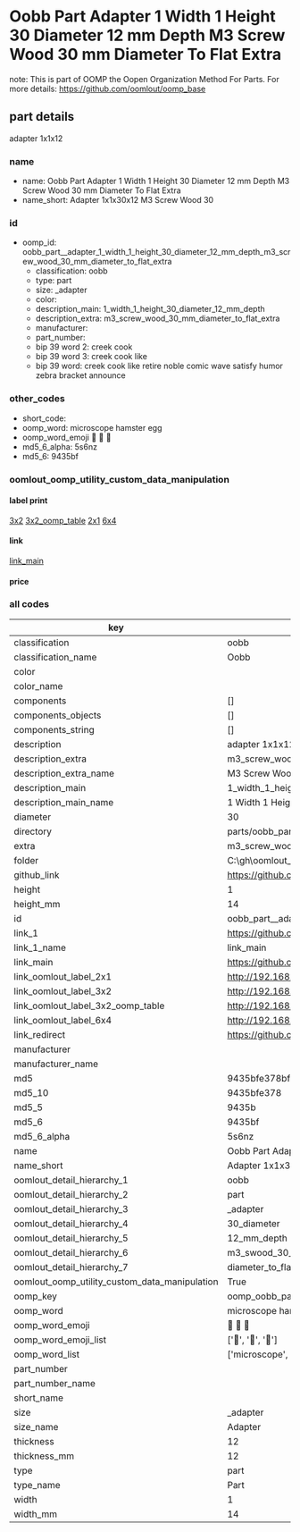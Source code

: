 # Oobb Part  Adapter 1 Width 1 Height 30 Diameter 12 mm Depth M3 Screw Wood 30 mm Diameter To Flat Extra  

note: This is part of OOMP the Oopen Organization Method For Parts. For more details: https://github.com/oomlout/oomp_base

##  part details
  



 adapter 1x1x12



### name
* name: Oobb Part  Adapter 1 Width 1 Height 30 Diameter 12 mm Depth M3 Screw Wood 30 mm Diameter To Flat Extra
* name_short: Adapter 1x1x30x12 M3 Screw Wood 30
### id
* oomp_id: oobb_part__adapter_1_width_1_height_30_diameter_12_mm_depth_m3_screw_wood_30_mm_diameter_to_flat_extra
  * classification: oobb
  * type: part
  * size: _adapter
  * color: 
  * description_main: 1_width_1_height_30_diameter_12_mm_depth
  * description_extra: m3_screw_wood_30_mm_diameter_to_flat_extra
  * manufacturer: 
  * part_number: 
  * bip 39 word 2: creek cook
  * bip 39 word 3: creek cook like
  * bip 39 word: creek cook like retire noble comic wave satisfy humor zebra bracket announce

### other_codes
* short_code: 
* oomp_word: microscope hamster egg
* oomp_word_emoji :microscope: :hamster: :egg:
* md5_6_alpha: 5s6nz
* md5_6: 9435bf






### oomlout_oomp_utility_custom_data_manipulation
#### label print
[3x2](http://192.168.1.245:1112/?label=oomp%205s6nz)
[3x2_oomp_table](http://192.168.1.108:1112/?label=oomp%205s6nz)
[2x1](http://192.168.1.242:1112/?label=oomp%205s6nz)
[6x4](http://192.168.1.55:1112/?label=oomp%205s6nz)    

#### link

[link_main](https://github.com/oomlout/oomlout_oobb_version_4_generated_parts/tree/main/navigation_oomp/oobb/part/_adapter/1_width_1_height_30_diameter_12_mm_depth/m3_screw_wood_30_mm_diameter_to_flat_extra/part)                              

#### price







### all codes 
| key | value |  
| --- | --- |  
| classification | oobb |  
| classification_name | Oobb |  
| color |  |  
| color_name |  |  
| components | [] |  
| components_objects | [] |  
| components_string | [] |  
| description |  adapter 1x1x12 |  
| description_extra | m3_screw_wood_30_mm_diameter_to_flat_extra |  
| description_extra_name | M3 Screw Wood 30 mm Diameter To Flat Extra |  
| description_main | 1_width_1_height_30_diameter_12_mm_depth |  
| description_main_name | 1 Width 1 Height 30 Diameter 12 mm Depth |  
| diameter | 30 |  
| directory | parts/oobb_part__adapter_1_width_1_height_30_diameter_12_mm_depth_m3_screw_wood_30_mm_diameter_to_flat_extra |  
| extra | m3_screw_wood_30_mm_diameter_to_flat |  
| folder | C:\gh\oomlout_oobb_version_4_generated_parts\parts\oobb_part__adapter_1_width_1_height_30_diameter_12_mm_depth_m3_screw_wood_30_mm_diameter_to_flat_extra |  
| github_link | https://github.com/oomlout/oomlout_oomp_part_src/tree/main/parts/oobb_part__adapter_1_width_1_height_30_diameter_12_mm_depth_m3_screw_wood_30_mm_diameter_to_flat_extra |  
| height | 1 |  
| height_mm | 14 |  
| id | oobb_part__adapter_1_width_1_height_30_diameter_12_mm_depth_m3_screw_wood_30_mm_diameter_to_flat_extra |  
| link_1 | https://github.com/oomlout/oomlout_oobb_version_4_generated_parts/tree/main/navigation_oomp/oobb/part/_adapter/1_width_1_height_30_diameter_12_mm_depth/m3_screw_wood_30_mm_diameter_to_flat_extra/part |  
| link_1_name | link_main |  
| link_main | https://github.com/oomlout/oomlout_oobb_version_4_generated_parts/tree/main/navigation_oomp/oobb/part/_adapter/1_width_1_height_30_diameter_12_mm_depth/m3_screw_wood_30_mm_diameter_to_flat_extra/part |  
| link_oomlout_label_2x1 | http://192.168.1.242:1112/?label=oomp%205s6nz |  
| link_oomlout_label_3x2 | http://192.168.1.245:1112/?label=oomp%205s6nz |  
| link_oomlout_label_3x2_oomp_table | http://192.168.1.108:1112/?label=oomp%205s6nz |  
| link_oomlout_label_6x4 | http://192.168.1.55:1112/?label=oomp%205s6nz |  
| link_redirect | https://github.com/oomlout/oomlout_oobb_version_4_generated_parts/tree/main/parts/oobb__adapter_01_01_30_12_ex_m3_screw_wood_30_mm_diameter_to_flat |  
| manufacturer |  |  
| manufacturer_name |  |  
| md5 | 9435bfe378bf5efcb94adb7f034be999 |  
| md5_10 | 9435bfe378 |  
| md5_5 | 9435b |  
| md5_6 | 9435bf |  
| md5_6_alpha | 5s6nz |  
| name | Oobb Part  Adapter 1 Width 1 Height 30 Diameter 12 mm Depth M3 Screw Wood 30 mm Diameter To Flat Extra |  
| name_short | Adapter 1x1x30x12 M3 Screw Wood 30 |  
| oomlout_detail_hierarchy_1 | oobb |  
| oomlout_detail_hierarchy_2 | part |  
| oomlout_detail_hierarchy_3 | _adapter |  
| oomlout_detail_hierarchy_4 | 30_diameter |  
| oomlout_detail_hierarchy_5 | 12_mm_depth |  
| oomlout_detail_hierarchy_6 | m3_swood_30_mm |  
| oomlout_detail_hierarchy_7 | diameter_to_flat_extra |  
| oomlout_oomp_utility_custom_data_manipulation | True |  
| oomp_key | oomp_oobb_part__adapter_1_width_1_height_30_diameter_12_mm_depth_m3_screw_wood_30_mm_diameter_to_flat_extra |  
| oomp_word | microscope hamster egg |  
| oomp_word_emoji | :microscope: :hamster: :egg: |  
| oomp_word_emoji_list | [':microscope:', ':hamster:', ':egg:'] |  
| oomp_word_list | ['microscope', 'hamster', 'egg'] |  
| part_number |  |  
| part_number_name |  |  
| short_name |  |  
| size | _adapter |  
| size_name |  Adapter |  
| thickness | 12 |  
| thickness_mm | 12 |  
| type | part |  
| type_name | Part |  
| width | 1 |  
| width_mm | 14 |  
